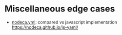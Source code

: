 # Miscellaneous edge cases

- [nodeca.yml](./nodeca.yml): compared vs javascript implementation https://nodeca.github.io/js-yaml/
